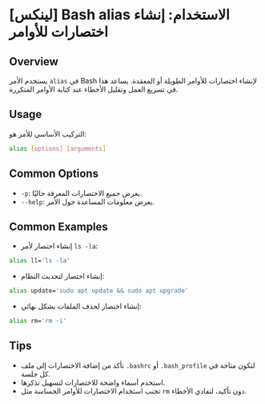 # [لينكس] Bash alias الاستخدام: إنشاء اختصارات للأوامر

## Overview
يستخدم الأمر `alias` في Bash لإنشاء اختصارات للأوامر الطويلة أو المعقدة. يساعد هذا في تسريع العمل وتقليل الأخطاء عند كتابة الأوامر المتكررة.

## Usage
التركيب الأساسي للأمر هو:

```bash
alias [options] [arguments]
```

## Common Options
- `-p`: يعرض جميع الاختصارات المعرفة حاليًا.
- `--help`: يعرض معلومات المساعدة حول الأمر.

## Common Examples
- إنشاء اختصار لأمر `ls -la`:

```bash
alias ll='ls -la'
```

- إنشاء اختصار لتحديث النظام:

```bash
alias update='sudo apt update && sudo apt upgrade'
```

- إنشاء اختصار لحذف الملفات بشكل نهائي:

```bash
alias rm='rm -i'
```

## Tips
- تأكد من إضافة الاختصارات إلى ملف `.bashrc` أو `.bash_profile` لتكون متاحة في كل جلسة.
- استخدم أسماء واضحة للاختصارات لتسهيل تذكرها.
- تجنب استخدام الاختصارات للأوامر الحساسة مثل `rm` دون تأكيد، لتفادي الأخطاء.